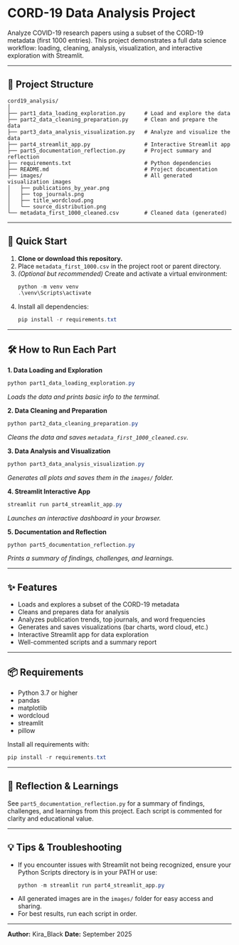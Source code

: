 # CORD-19 Data Analysis Project

Analyze COVID-19 research papers using a subset of the CORD-19 metadata (first 1000 entries). This project demonstrates a full data science workflow: loading, cleaning, analysis, visualization, and interactive exploration with Streamlit.

---

## 📁 Project Structure

```
cord19_analysis/
│
├── part1_data_loading_exploration.py      # Load and explore the data
├── part2_data_cleaning_preparation.py     # Clean and prepare the data
├── part3_data_analysis_visualization.py   # Analyze and visualize the data
├── part4_streamlit_app.py                 # Interactive Streamlit app
├── part5_documentation_reflection.py      # Project summary and reflection
├── requirements.txt                       # Python dependencies
├── README.md                              # Project documentation
├── images/                                # All generated visualization images
│   ├── publications_by_year.png
│   ├── top_journals.png
│   ├── title_wordcloud.png
│   └── source_distribution.png
└── metadata_first_1000_cleaned.csv        # Cleaned data (generated)
```

---

## 🚀 Quick Start

1. **Clone or download this repository.**
2. Place `metadata_first_1000.csv` in the project root or parent directory.
3. *(Optional but recommended)* Create and activate a virtual environment:
   ```powershell
   python -m venv venv
   .\venv\Scripts\activate
   ```
4. Install all dependencies:
   ```powershell
   pip install -r requirements.txt
   ```

---

## 🛠️ How to Run Each Part

**1. Data Loading and Exploration**
```powershell
python part1_data_loading_exploration.py
```
*Loads the data and prints basic info to the terminal.*

**2. Data Cleaning and Preparation**
```powershell
python part2_data_cleaning_preparation.py
```
*Cleans the data and saves `metadata_first_1000_cleaned.csv`.*

**3. Data Analysis and Visualization**
```powershell
python part3_data_analysis_visualization.py
```
*Generates all plots and saves them in the `images/` folder.*

**4. Streamlit Interactive App**
```powershell
streamlit run part4_streamlit_app.py
```
*Launches an interactive dashboard in your browser.*

**5. Documentation and Reflection**
```powershell
python part5_documentation_reflection.py
```
*Prints a summary of findings, challenges, and learnings.*

---

## ✨ Features

- Loads and explores a subset of the CORD-19 metadata
- Cleans and prepares data for analysis
- Analyzes publication trends, top journals, and word frequencies
- Generates and saves visualizations (bar charts, word cloud, etc.)
- Interactive Streamlit app for data exploration
- Well-commented scripts and a summary report

---

## 📦 Requirements

- Python 3.7 or higher
- pandas
- matplotlib
- wordcloud
- streamlit
- pillow

Install all requirements with:
```powershell
pip install -r requirements.txt
```

---

## 📝 Reflection & Learnings

See `part5_documentation_reflection.py` for a summary of findings, challenges, and learnings from this project. Each script is commented for clarity and educational value.

---

## 💡 Tips & Troubleshooting

- If you encounter issues with Streamlit not being recognized, ensure your Python Scripts directory is in your PATH or use:
  ```powershell
  python -m streamlit run part4_streamlit_app.py
  ```
- All generated images are in the `images/` folder for easy access and sharing.
- For best results, run each script in order.

---

**Author:** Kira_Black 
**Date:** September 2025
